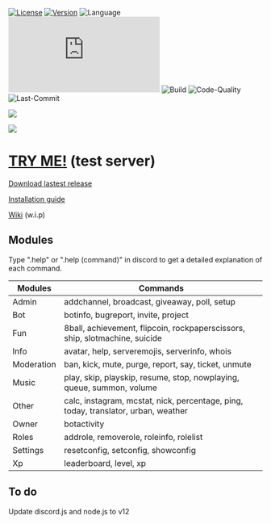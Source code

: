 [![License](https://img.shields.io/github/license/mirko93s/Chill?label=License&logo=apache&logoColor=green)](https://opensource.org/licenses/Apache-2.0)
[![Version](https://img.shields.io/github/v/release/mirko93s/Chill?color=8a2be2&include_prereleases)](https://github.com/mirko93s/Chill/releases)
![Language](https://img.shields.io/github/languages/top/mirko93s/Chill?logo=javascript&logoColor=blue)
![discord.js](https://img.shields.io/github/package-json/dependency-version/mirko93s/Chill/discord.js?logo=discord&logoColor=blue)
![Build](https://img.shields.io/appveyor/ci/mirko93s/chill)
![Code-Quality](https://img.shields.io/codefactor/grade/github/mirko93s/Chill)
![Last-Commit](https://img.shields.io/github/last-commit/mirko93s/Chill)

<img src="https://s7.gifyu.com/images/chill.gif" data-canonical-src="https://s7.gifyu.com/images/chill.gif" />

[<img src="https://i.imgur.com/nqbHjTr.png">](https://www.mirko93s.it)

# [TRY ME!](https://discord.gg/2ktWcAb) (test server)

[Download lastest release](https://github.com/mirko93s/Chill/releases)

[Installation guide](https://github.com/mirko93s/Chill/wiki/Installation)

[Wiki](https://github.com/mirko93s/Chill/wiki) (w.i.p)

## Modules
Type ".help" or ".help (command)" in discord to get a detailed explanation of each command.

| Modules | Commands |
| ------ | ------ |
| Admin | addchannel, broadcast, giveaway, poll, setup |
| Bot | botinfo, bugreport, invite, project |
| Fun | 8ball, achievement, flipcoin, rockpaperscissors, ship, slotmachine, suicide |
| Info | avatar, help, serveremojis, serverinfo, whois |
| Moderation | ban, kick, mute, purge, report, say, ticket, unmute |
| Music | play, skip, playskip, resume, stop, nowplaying, queue, summon, volume |
| Other | calc, instagram, mcstat, nick, percentage, ping, today, translator, urban, weather |
| Owner | botactivity |
| Roles | addrole, removerole, roleinfo, rolelist |
| Settings| resetconfig, setconfig, showconfig |
| Xp | leaderboard, level, xp |

## To do
Update discord.js and node.js to v12

[//]: # (Hidden stuff)
<!--
## Support on Beerpay
Hey dude! Help me out for a couple of :beers:!  
[![Beerpay](https://beerpay.io/mirko93s/Chill/badge.svg?style=beer)](https://beerpay.io/mirko93s/Chill)
-->
